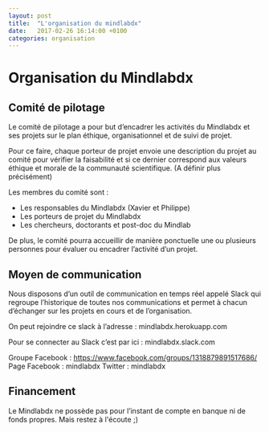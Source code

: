 ```yaml
---
layout: post
title:  "L'organisation du mindlabdx"
date:   2017-02-26 16:14:00 +0100
categories: organisation
---
```


# Organisation du Mindlabdx
 

## Comité de pilotage
Le comité de pilotage a pour but d’encadrer les activités du Mindlabdx et ses projets sur le plan éthique, organisationnel et de suivi de projet. 

Pour ce faire, chaque porteur de projet envoie une description du projet au comité pour vérifier la faisabilité et si ce dernier correspond aux valeurs éthique et morale de la communauté scientifique. (A définir plus précisément) 

Les membres du comité sont : 

- Les responsables du Mindlabdx (Xavier et Philippe)
- Les porteurs de projet du Mindlabdx 
- Les chercheurs, doctorants et post-doc du Mindlab

De plus, le comité pourra accueillir de manière ponctuelle une ou plusieurs personnes pour évaluer ou encadrer l’activité d’un projet. 

## Moyen de communication 
Nous disposons d’un outil de communication en temps réel appelé Slack qui regroupe l’historique de toutes nos communications et permet à chacun d’échanger sur les projets en cours et de l’organisation.

On peut rejoindre ce slack à l’adresse : mindlabdx.herokuapp.com

Pour se connecter au Slack c’est par ici : mindlabdx.slack.com

Groupe Facebook : https://www.facebook.com/groups/1318879891517686/
Page Facebook : mindlabdx
Twitter : mindlabdx

## Financement

Le Mindlabdx ne possède pas pour l’instant de compte en banque ni de fonds propres. 
Mais restez à l'écoute ;)

